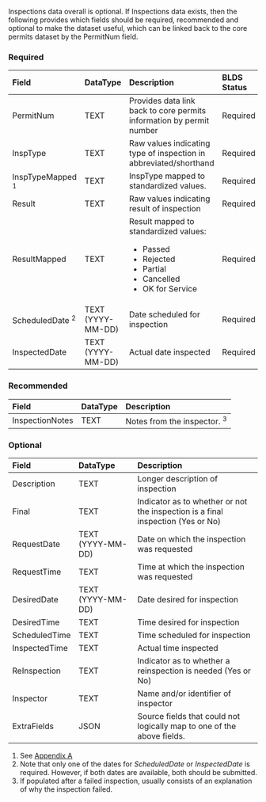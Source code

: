 Inspections data overall is optional.  If Inspections data exists, then the following provides which fields should be required, recommended and optional to make the dataset useful, which can be linked back to the core permits dataset by the PermitNum field.

### Required

|Field|DataType|Description|BLDS Status|
|:------ |:------ |:------ |:------|
|PermitNum|TEXT|Provides data link back to core permits information by permit number|Required|
|InspType|TEXT|Raw values indicating type of inspection in abbreviated/shorthand|Required|
|InspTypeMapped <sup>1</sup>|TEXT|InspType mapped to standardized values.|Required|
|Result|TEXT|Raw values indicating result of inspection|Required|
|ResultMapped|TEXT|Result mapped to standardized values:<ul><li>Passed</li><li>Rejected</li><li>Partial</li><li>Cancelled</li><li>OK for Service</li></ul>|Required|
|ScheduledDate <sup>2</sup>|TEXT (YYYY-MM-DD)|Date scheduled for inspection|Required|
|InspectedDate|TEXT (YYYY-MM-DD)|Actual date inspected|Required|

### Recommended
|Field|DataType|Description|
|:------ |:------ |:------ |
|InspectionNotes|TEXT|Notes from the inspector. <sup>3</sup>|Recommended|

### Optional

|Field|DataType|Description|
|:------ |:------ |:------ |
|Description|TEXT|Longer description of inspection|Optional|
|Final|TEXT|Indicator as to whether or not the inspection is a final inspection (Yes or No)|Optional|
|RequestDate|TEXT (YYYY-MM-DD)|Date on which the inspection was requested|Optional|
|RequestTime|TEXT|Time at which the inspection was requested|Optional|
|DesiredDate|TEXT (YYYY-MM-DD)|Date desired for inspection|Optional|
|DesiredTime|TEXT|Time desired for inspection|Optional|
|ScheduledTime|TEXT|Time scheduled for inspection|Optional|
|InspectedTime|TEXT|Actual time inspected|Optional|
|ReInspection|TEXT|Indicator as to whether a reinspection is needed (Yes or No)|Optional|
|Inspector|TEXT|Name and/or identifier of inspector|Optional|
|ExtraFields|JSON|Source fields that could not logically map to one of the above fields.|Optional|


1. See [Appendix A](./Appendix-A.md)
2. Note that only one of the dates for *ScheduledDate* or *InspectedDate* is required.  However, if both dates are available, both should be submitted.
3. If populated after a failed inspection, usually consists of an explanation of why the inspection failed.
